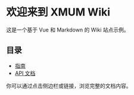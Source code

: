 # 欢迎来到 XMUM Wiki

这是一个基于 Vue 和 Markdown 的 Wiki 站点示例。

## 目录
- [指南](guide/introduction)
- [API 文档](api/api-overview)

你可以通过点击侧边栏或链接，浏览完整的文档内容。